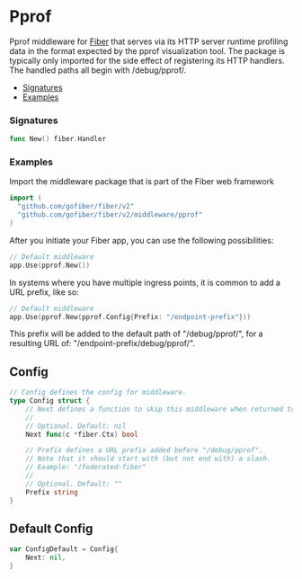 # Pprof
Pprof middleware for [Fiber](https://github.com/gofiber/fiber) that serves via its HTTP server runtime profiling data in the format expected by the pprof visualization tool. The package is typically only imported for the side effect of registering its HTTP handlers. The handled paths all begin with /debug/pprof/.

- [Signatures](#signatures)
- [Examples](#examples)

### Signatures
```go
func New() fiber.Handler
```

### Examples
Import the middleware package that is part of the Fiber web framework
```go
import (
  "github.com/gofiber/fiber/v2"
  "github.com/gofiber/fiber/v2/middleware/pprof"
)
```

After you initiate your Fiber app, you can use the following possibilities:
```go
// Default middleware
app.Use(pprof.New())
```

In systems where you have multiple ingress points, it is common to add a URL prefix, like so:

```go
// Default middleware
app.Use(pprof.New(pprof.Config{Prefix: "/endpoint-prefix"}))
```

This prefix will be added to the default path of "/debug/pprof/", for a resulting URL of:
"/endpoint-prefix/debug/pprof/".

## Config

```go
// Config defines the config for middleware.
type Config struct {	
	// Next defines a function to skip this middleware when returned true.
	//
	// Optional. Default: nil
	Next func(c *fiber.Ctx) bool

	// Prefix defines a URL prefix added before "/debug/pprof".
	// Note that it should start with (but not end with) a slash.
	// Example: "/federated-fiber"
	//
	// Optional. Default: ""
	Prefix string
}
```

## Default Config

```go
var ConfigDefault = Config{
	Next: nil,
}
```
